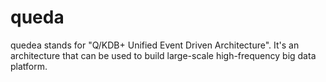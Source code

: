 # queda

quedea stands for "Q/KDB+ Unified Event Driven Architecture". It's an architecture that can be used to build large-scale high-frequency big data platform. 
